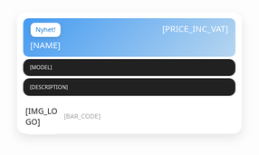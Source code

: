 <!DOCTYPE html>
<html lang="en">

<head>
  <meta charset="UTF-8" />
  <meta name="viewport" content="width=device-width, initial-scale=1.0" />
  <title>105x57 Product Card</title>
  <style>
    * {
      box-sizing: border-box;
      margin: 0;
      padding: 0;
      font-family: 'Etna', 'Segoe UI', Arial, sans-serif;
    }

    body {
      display: flex;
      justify-content: center;
      align-items: center;
      min-height: 100vh;
      background: #f0f4f8;
    }

    .product-card {
      width: 105mm;
      /* bredden på kortet */
      height: 57mm;
      /* höjden på kortet */
      background: #ffffff;
      border-radius: 4mm;
      box-shadow: 0 2mm 5mm rgba(0, 0, 0, 0.1);
      padding: 3mm;
      display: flex;
      flex-direction: column;
      gap: 1mm;
      justify-content: space-between;
    }


    .header {
      background: linear-gradient(135deg, #459bf1, #b6d6f0);
      color: white;
      min-height: 35%;
      padding: 2mm 2mm 2mm 2mm;
      border-radius: 2.5mm;
      justify-content: space-evenly;
      display: grid;
      grid-template-columns: 15% 80%;
      grid-template-rows: auto;
      gap: 1mm;

    }

    .badge {
      background: #ffffff;
      color: #1976d2;
      padding: 1mm 2.5mm;
      /* main badge, eller kortet som tar störst plats */
      border-radius: 2mm;
      font-size: 3mm;
      box-shadow: 0 0.5mm 2mm rgba(0, 0, 0, 0.15);
    }

    .pris {
      font-size: 4mm;
      text-align: right;
    }

    .namn {
      font-size: 4mm;
    }


    .name-block {
      min-height: 16%;
      background: #212121;
      border-radius: 3mm;
      color: #ffffff;
      display: flex;
      overflow: show;
      white-space: wrap;
      align-items: center;
    }

    .block-text {
      padding-left: 3mm;
      font-size: 2.5mm;
      color: #ffffff;
     text-align: left;
      text-overflow: ellipsis;
    }

    /*.description-block {
      min-height: 20%mm;
      background: slategrey;
      color: #424242;
    } */

    .footer {
      display: flex;
      align-items: center;
      gap: 2mm;
    }

    .logo-container {
      width: 64px;
      height: 64px;
      align-content: center;
      border-radius: 3mm;
      overflow: show;
      background: #ffffff;
      padding: 1mm;
    }

    .barcode-container {
      flex-grow: 1;
      display: flex;
      flex-direction: column;
      align-items: left;
      justify-content: center;
    }

    .barcode {
      width: 100%;
      height: 50%;
      display: flex;
      font-size: 3mm;
      color: #9e9e9e;
    }
  </style>
</head>

<body>

  <div class="product-card">
    <section class="header">
      <div class="badge">Nyhet!</div>
      <div class="pris">[PRICE_INC_VAT]</div>
      <div class="namn">[NAME]</div>
    </section>
    <div class="name-block">
      <span class="block-text">[MODEL]</span>
    </div>
    <div class="name-block">
      <span class="block-text">[DESCRIPTION]</span>
    </div>
    <div class="footer">
      <div class="logo-container">[IMG_LOGO]</div>
      <div class="barcode-container">
        <div class="barcode">[BAR_CODE]</div>
      </div>
    </div>
  </div>

</body>

</html>